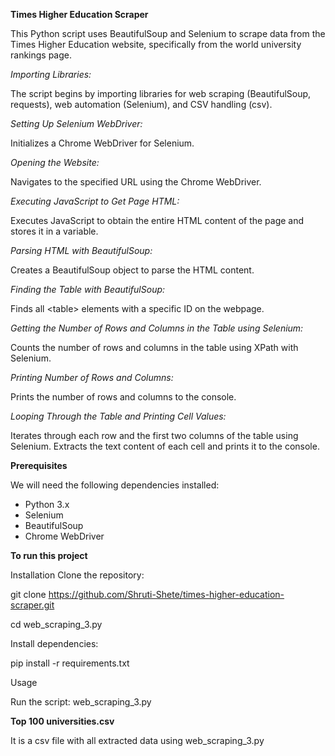 **Times Higher Education Scraper**

This Python script uses BeautifulSoup and Selenium to scrape data from the Times Higher Education website, specifically from the world university rankings page.

*Importing Libraries:*

The script begins by importing libraries for web scraping (BeautifulSoup, requests), web automation (Selenium), and CSV handling (csv).

*Setting Up Selenium WebDriver:*

Initializes a Chrome WebDriver for Selenium.

*Opening the Website:*

Navigates to the specified URL using the Chrome WebDriver.

*Executing JavaScript to Get Page HTML:*

Executes JavaScript to obtain the entire HTML content of the page and stores it in a variable.

*Parsing HTML with BeautifulSoup:*

Creates a BeautifulSoup object to parse the HTML content.

*Finding the Table with BeautifulSoup:*

Finds all \<table> elements with a specific ID on the webpage.

*Getting the Number of Rows and Columns in the Table using Selenium:*

Counts the number of rows and columns in the table using XPath with Selenium.

*Printing Number of Rows and Columns:*

Prints the number of rows and columns to the console.

*Looping Through the Table and Printing Cell Values:*

Iterates through each row and the first two columns of the table using Selenium.
Extracts the text content of each cell and prints it to the console.

**Prerequisites**

We will need the following dependencies installed:

- Python 3.x
- Selenium
- BeautifulSoup
- Chrome WebDriver

**To run this project**

Installation
Clone the repository: 

git clone https://github.com/Shruti-Shete/times-higher-education-scraper.git

cd web_scraping_3.py
                      
Install dependencies:

pip install -r requirements.txt

Usage

Run the script: web_scraping_3.py

**Top 100 universities.csv**

It is a csv file with all extracted data using web_scraping_3.py 
